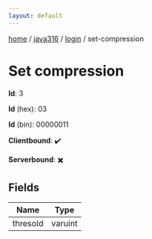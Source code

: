 ```yaml
---
layout: default
---
```


[home](/)  /  [java316](/protocol/java316)  /  [login](/protocol/java316/login)  /  set-compression

# Set compression

**Id**: 3

**Id** (hex): 03

**Id** (bin): 00000011

**Clientbound**: ✔️

**Serverbound**: ✖️

## Fields

Name | Type
---|---
thresold | varuint
